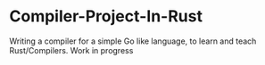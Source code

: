 # Compiler-Project-In-Rust
Writing a compiler for a simple Go like language, to learn and teach Rust/Compilers. Work in progress
